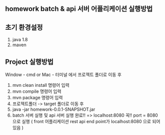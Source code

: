 <h2> homework batch & api 서버 어플리케이션 실행방법 </h2>

## 초기 환경설정
1. java 1.8
2. maven

## Project 실행방법
Window - cmd or Mac - 터미널 에서 프로젝트 폴더로 이동 후
1. mvn clean install 명령어 입력
2. mvn compile 명령어 입력
3. mvn package 명령어 입력
4. 프로젝트폴더 -> target 폴더로 이동 후 
5. java -jar homework-0.0.1-SNAPSHOT.jar
6. batch 서버 실행 및 api 서버 실행 완료!! => localhost:8080  꼭!! port = 8080 으로 실행
( front 어플리케이션 rest api end point가 localhost:8080 으로 되어있음 )
